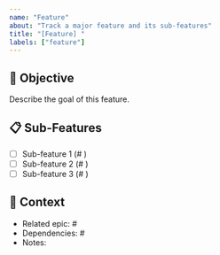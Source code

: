 ```yaml
---
name: "Feature"
about: "Track a major feature and its sub-features"
title: "[Feature] "
labels: ["feature"]
---
```


## 🎯 Objective

Describe the goal of this feature.

## 📋 Sub-Features

- [ ] Sub-feature 1 (# )
- [ ] Sub-feature 2 (# )
- [ ] Sub-feature 3 (# )

## 🧩 Context

- Related epic: #
- Dependencies: #
- Notes:
